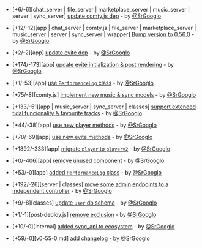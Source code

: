 * [+6/-6][chat_server | file_server | marketplace_server | music_server | server | sync_server] [update comty.js dep](https://github.com/ragestudio/comty/commit/a31dabdfcf0427b8b066d5f42e60c02b59de9e6d) - by [@SrGooglo](https://github.com/srgooglo)

* [+12/-12][app | chat_server | comty.js | file_server | marketplace_server | music_server | server | sync_server | wrapper] [Bump version to 0.56.0](https://github.com/ragestudio/comty/commit/3e1e91cee3ade7bde8b7e48fc2bfa2038e8f5006) - by [@SrGooglo](https://github.com/srgooglo)

* [+2/-2][app] [update evite dep](https://github.com/ragestudio/comty/commit/5d460563ae91b05a0d34aab93aa4a195f9b7621d) - by [@SrGooglo](https://github.com/srgooglo)

* [+174/-173][app] [update evite initialization & post rendering](https://github.com/ragestudio/comty/commit/6c4724201c0652df1eb0aa5f90944d24d7e1d421) - by [@SrGooglo](https://github.com/srgooglo)

* [+1/-53][app] [use `PerformanceLog` class](https://github.com/ragestudio/comty/commit/ae0a4803142a1ef4bec5d51e86aca43d42e75f3f) - by [@SrGooglo](https://github.com/srgooglo)

* [+75/-8][comty.js] [implement new music & sync models](https://github.com/ragestudio/comty/commit/76fa2a3fd1fd2d06375cc16e565d27dc66a1b051) - by [@SrGooglo](https://github.com/srgooglo)

* [+133/-51][app | music_server | sync_server | classes] [support extended tidal funcionality & favourite tracks](https://github.com/ragestudio/comty/commit/f0227354c63091a7bc171981909a2af6e67994f8) - by [@SrGooglo](https://github.com/srgooglo)

* [+44/-38][app] [use new player methods](https://github.com/ragestudio/comty/commit/cf2d4872b6587bdb569d21838aaa37dd656152ca) - by [@SrGooglo](https://github.com/srgooglo)

* [+78/-69][app] [use new evite methods](https://github.com/ragestudio/comty/commit/2057b3473db105e9294562b67151bb40c6fa2e55) - by [@SrGooglo](https://github.com/srgooglo)

* [+1892/-333][app] [migrate `player` to `playerv2`](https://github.com/ragestudio/comty/commit/aa8e0864cc59d2284e4b516c4dd744b69a0b2525) - by [@SrGooglo](https://github.com/srgooglo)

* [+0/-406][app] [remove unused component](https://github.com/ragestudio/comty/commit/664b33cd3a488ce14bfe2081264d76b54515fe7f) - by [@SrGooglo](https://github.com/srgooglo)

* [+53/-0][app] [added `PerformanceLog` class](https://github.com/ragestudio/comty/commit/612d831a294d7833d73177c78d2040f21d825903) - by [@SrGooglo](https://github.com/srgooglo)

* [+192/-26][server | classes] [move some admin endpoints to a independent controller](https://github.com/ragestudio/comty/commit/2640b579255e6727816939bf9bcaa2bb8678329c) - by [@SrGooglo](https://github.com/srgooglo)

* [+9/-8][classes] [update `user` db schema](https://github.com/ragestudio/comty/commit/aaececd91e8bf4959bb7b2f76bab87d91429f258) - by [@SrGooglo](https://github.com/srgooglo)

* [+1/-1][post-deploy.js] [remove exclusion](https://github.com/ragestudio/comty/commit/a6d42e024a93d161bcd407ec80c4aa38e4623702) - by [@SrGooglo](https://github.com/srgooglo)

* [+10/-0][internal] [added sync_api to ecosystem](https://github.com/ragestudio/comty/commit/5de963ac16ce2ec3e9989c4a41d1cc8b6ba3a31c) - by [@SrGooglo](https://github.com/srgooglo)

* [+59/-0][v0-55-0.md] [add changelog](https://github.com/ragestudio/comty/commit/79c8418b1f2b77dfe33b9fa03a6fdb310ec26da7) - by [@SrGooglo](https://github.com/srgooglo)